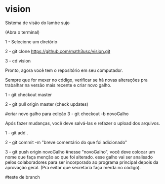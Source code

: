 # vision
Sistema de visão do lambe sujo

(Abra o terminal)

1 - Selecione um diretório

2 - git clone https://github.com/math3usc/vision.git

3 - cd vision

Pronto, agora você tem o repositório em seu computador.

Sempre que for mexer no código, verificar se há novas alterações pra trabalhar na versão mais recente e criar novo galho.

1 - git checkout master

2 - git pull origin master (check updates)

#criar novo galho para edição
3 - git checkout -b novoGalho

Após fazer mudanças, você deve salvá-las e refazer o upload dos arquivos.

1 - git add .

2 - git commit -m "breve comentário do que foi adicionado"

3 - git push origin novoGalho
#nesse "novoGalho", você deve colocar um nome que faça menção ao que foi alterado. esse galho vai ser analisado pelos colaboradores para ser incorporado ao programa principal depois da aprovação geral. (Pra evitar que secretaria faça merda no código).

#teste de branch
